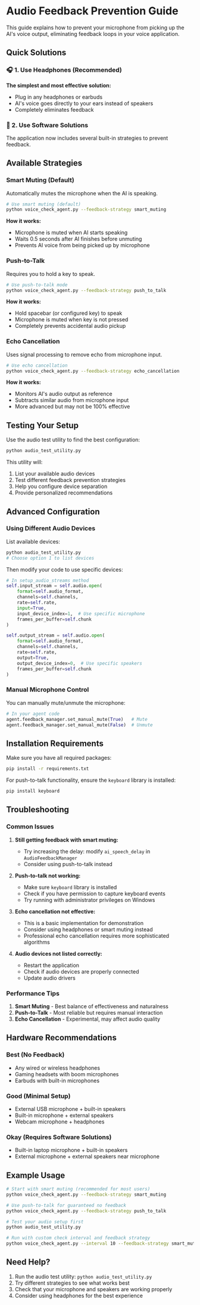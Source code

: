 # Audio Feedback Prevention Guide

This guide explains how to prevent your microphone from picking up the AI's voice output, eliminating feedback loops in your voice application.

## Quick Solutions

### 🎧 1. Use Headphones (Recommended)

**The simplest and most effective solution:**

- Plug in any headphones or earbuds
- AI's voice goes directly to your ears instead of speakers
- Completely eliminates feedback

### 🔧 2. Use Software Solutions

The application now includes several built-in strategies to prevent feedback.

## Available Strategies

### Smart Muting (Default)

Automatically mutes the microphone when the AI is speaking.

```bash
# Use smart muting (default)
python voice_check_agent.py --feedback-strategy smart_muting
```

**How it works:**

- Microphone is muted when AI starts speaking
- Waits 0.5 seconds after AI finishes before unmuting
- Prevents AI voice from being picked up by microphone

### Push-to-Talk

Requires you to hold a key to speak.

```bash
# Use push-to-talk mode
python voice_check_agent.py --feedback-strategy push_to_talk
```

**How it works:**

- Hold spacebar (or configured key) to speak
- Microphone is muted when key is not pressed
- Completely prevents accidental audio pickup

### Echo Cancellation

Uses signal processing to remove echo from microphone input.

```bash
# Use echo cancellation
python voice_check_agent.py --feedback-strategy echo_cancellation
```

**How it works:**

- Monitors AI's audio output as reference
- Subtracts similar audio from microphone input
- More advanced but may not be 100% effective

## Testing Your Setup

Use the audio test utility to find the best configuration:

```bash
python audio_test_utility.py
```

This utility will:

1. List your available audio devices
2. Test different feedback prevention strategies
3. Help you configure device separation
4. Provide personalized recommendations

## Advanced Configuration

### Using Different Audio Devices

List available devices:

```bash
python audio_test_utility.py
# Choose option 1 to list devices
```

Then modify your code to use specific devices:

```python
# In setup_audio_streams method
self.input_stream = self.audio.open(
    format=self.audio_format,
    channels=self.channels,
    rate=self.rate,
    input=True,
    input_device_index=1,  # Use specific microphone
    frames_per_buffer=self.chunk
)

self.output_stream = self.audio.open(
    format=self.audio_format,
    channels=self.channels,
    rate=self.rate,
    output=True,
    output_device_index=0,  # Use specific speakers
    frames_per_buffer=self.chunk
)
```

### Manual Microphone Control

You can manually mute/unmute the microphone:

```python
# In your agent code
agent.feedback_manager.set_manual_mute(True)   # Mute
agent.feedback_manager.set_manual_mute(False)  # Unmute
```

## Installation Requirements

Make sure you have all required packages:

```bash
pip install -r requirements.txt
```

For push-to-talk functionality, ensure the `keyboard` library is installed:

```bash
pip install keyboard
```

## Troubleshooting

### Common Issues

1. **Still getting feedback with smart muting:**
   - Try increasing the delay: modify `ai_speech_delay` in `AudioFeedbackManager`
   - Consider using push-to-talk instead

2. **Push-to-talk not working:**
   - Make sure `keyboard` library is installed
   - Check if you have permission to capture keyboard events
   - Try running with administrator privileges on Windows

3. **Echo cancellation not effective:**
   - This is a basic implementation for demonstration
   - Consider using headphones or smart muting instead
   - Professional echo cancellation requires more sophisticated algorithms

4. **Audio devices not listed correctly:**
   - Restart the application
   - Check if audio devices are properly connected
   - Update audio drivers

### Performance Tips

1. **Smart Muting** - Best balance of effectiveness and naturalness
2. **Push-to-Talk** - Most reliable but requires manual interaction
3. **Echo Cancellation** - Experimental, may affect audio quality

## Hardware Recommendations

### Best (No Feedback)

- Any wired or wireless headphones
- Gaming headsets with boom microphones
- Earbuds with built-in microphones

### Good (Minimal Setup)

- External USB microphone + built-in speakers
- Built-in microphone + external speakers
- Webcam microphone + headphones

### Okay (Requires Software Solutions)

- Built-in laptop microphone + built-in speakers
- External microphone + external speakers near microphone

## Example Usage

```bash
# Start with smart muting (recommended for most users)
python voice_check_agent.py --feedback-strategy smart_muting

# Use push-to-talk for guaranteed no feedback
python voice_check_agent.py --feedback-strategy push_to_talk

# Test your audio setup first
python audio_test_utility.py

# Run with custom check interval and feedback strategy
python voice_check_agent.py --interval 10 --feedback-strategy smart_muting
```

## Need Help?

1. Run the audio test utility: `python audio_test_utility.py`
2. Try different strategies to see what works best
3. Check that your microphone and speakers are working properly
4. Consider using headphones for the best experience
